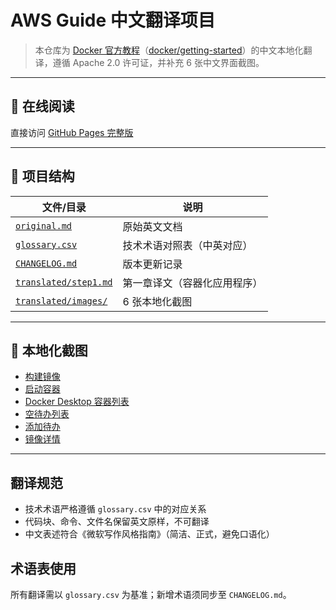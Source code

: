 # AWS Guide 中文翻译项目

> 本仓库为 [Docker 官方教程](https://docs.docker.com/get-started/)（[docker/getting-started](https://github.com/docker/getting-started)）的中文本地化翻译，遵循 Apache 2.0 许可证，并补充 6 张中文界面截图。

---

## 🚀 在线阅读
直接访问 [GitHub Pages 完整版](https://lilith887.github.io/aws-guide-zh)

---

## 📁 项目结构

| 文件/目录 | 说明 |
|---|---|
| [`original.md`](./original.md) | 原始英文文档 |
| [`glossary.csv`](./glossary.csv) | 技术术语对照表（中英对应） |
| [`CHANGELOG.md`](./CHANGELOG.md) | 版本更新记录 |
| [`translated/step1.md`](./translated/step1.md) | 第一章译文（容器化应用程序） |
| [`translated/images/`](./translated/images/) | 6 张本地化截图 |

---

## 📸 本地化截图

- [构建镜像](./translated/images/01-build-success.png)  
- [启动容器](./translated/images/02-run-container.png)  
- [Docker Desktop 容器列表](./translated/images/03-docker-desktop-containers.png)  
- [空待办列表](./translated/images/04-app-empty-list.png)  
- [添加待办](./translated/images/05-app-with-items.png)  
- [镜像详情](./translated/images/06-image-detail.png)

---

## 翻译规范

- 技术术语严格遵循 `glossary.csv` 中的对应关系  
- 代码块、命令、文件名保留英文原样，不可翻译  
- 中文表述符合《微软写作风格指南》（简洁、正式，避免口语化）

## 术语表使用

所有翻译需以 `glossary.csv` 为基准；新增术语须同步至 `CHANGELOG.md`。

